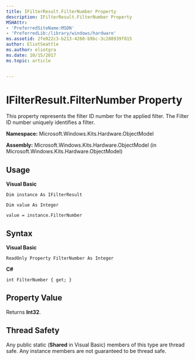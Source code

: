```yaml
---
title: IFilterResult.FilterNumber Property
description: IFilterResult.FilterNumber Property
MSHAttr:
- 'PreferredSiteName:MSDN'
- 'PreferredLib:/library/windows/hardware'
ms.assetid: 2fe022c3-b213-4260-b9bc-3c288939f815
author: EliotSeattle
ms.author: eliotgra
ms.date: 10/15/2017
ms.topic: article


---
```


# IFilterResult.FilterNumber Property


This property represents the filter ID number for the applied filter. The Filter ID number uniquely identifies a filter.

**Namespace:** Microsoft.Windows.Kits.Hardware.ObjectModel

**Assembly:** Microsoft.Windows.Kits.Hardware.ObjectModel (in Microsoft.Windows.Kits.Hardware.ObjectModel)

## <span id="Usage"></span><span id="usage"></span><span id="USAGE"></span>Usage


**Visual Basic**

`Dim instance As IFilterResult`

`Dim value As Integer`

`value = instance.FilterNumber`

## <span id="Syntax"></span><span id="syntax"></span><span id="SYNTAX"></span>Syntax


**Visual Basic**

`ReadOnly Property FilterNumber As Integer`

**C#**

`int FilterNumber { get; }`

## <span id="Property_Value"></span><span id="property_value"></span><span id="PROPERTY_VALUE"></span>Property Value


Returns **Int32**.

## <span id="Thread_Safety"></span><span id="thread_safety"></span><span id="THREAD_SAFETY"></span>Thread Safety


Any public static (**Shared** in Visual Basic) members of this type are thread safe. Any instance members are not guaranteed to be thread safe.

 

 






